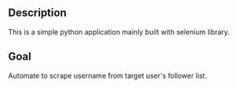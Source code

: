 ## Description
This is a simple python application mainly built with selenium library.

## Goal
Automate to scrape username from target user's follower list.
